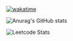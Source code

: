 [![wakatime](https://wakatime.com/badge/user/e9282389-a4da-4bc0-b861-388e09d24377.svg)](https://wakatime.com/@e9282389-a4da-4bc0-b861-388e09d24377)



![Anurag's GitHub stats](https://github-readme-stats.vercel.app/api?username=gusandchbh&show_icons=true&theme=radical)

![Leetcode Stats](https://leetcard.jacoblin.cool/gusandchbh?theme=dark)


